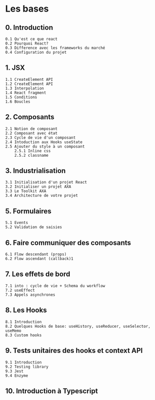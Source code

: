 # Les bases

## 0. Introduction

    0.1 Qu'est ce que react
    0.2 Pourquoi React?
    0.3 Difference avec les frameworks du marché
    0.4 Configuration du projet

## 1. JSX

    1.1 CreateElement API
    1.2 CreateElement API
    1.3 Interpolation
    1.4 React fragment
    1.5 Conditions
    1.6 Boucles

## 2. Composants

    2.1 Notion de composant
    2.2 Composant avec état
    2.3 Cycle de vie d'un composant
    2.4 Intoduction aux Hooks useState
    2.5 Ajouter du style à un composant
        2.5.1 Inline css
        2.5.2 classname

## 3. Industrialisation

    3.1 Initialisation d'un projet React
    3.2 Initialiser un projet AXA
    3.3 Le Toolkit AXA
    3.4 Architecture de votre projet

## 5. Formulaires

    5.1 Events
    5.2 Validation de saisies

## 6. Faire communiquer des composants

    6.1 Flow descendant (props)
    6.2 Flow ascendant (callback)1

## 7. Les effets de bord

    7.1 into : cycle de vie + Schema du workflow
    7.2 useEffect
    7.3 Appels asynchrones

## 8. Les Hooks

    8.1 Introduction
    8.2 Quelques Hooks de base: useHistory, useReducer, useSelector, useMemo
    8.3 Custom hooks

## 9. Tests unitaires des hooks et context API

    9.1 Introduction
    9.2 Testing library
    9.3 Jest
    9.4 Enzyme
    
<!-- ## 10. Routing

    10.1 Introduire le fonctionnement de Routing
    10.2 Application: Routes, Route -->

<!-- ## 10. Global state Management

    11.1 Context API
    11.2 Redux -->
    
## 10. Introduction à Typescript

